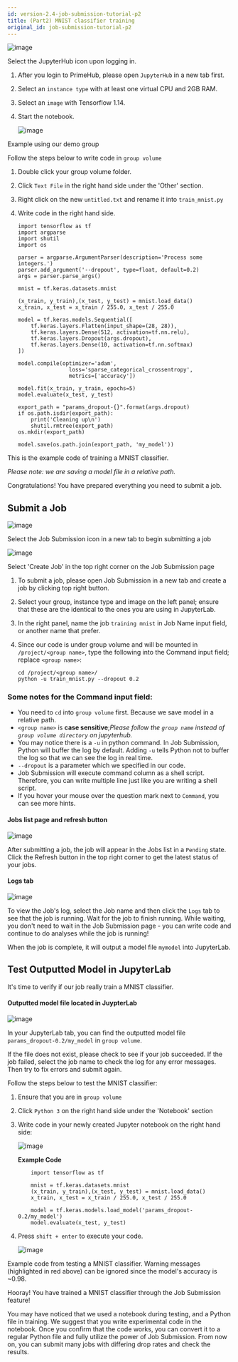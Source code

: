 ```yaml
---
id: version-2.4-job-submission-tutorial-p2
title: (Part2) MNIST classifier training
original_id: job-submission-tutorial-p2
---
```


![image](assets/jobsub-tt-p2-1.png)

Select the JupyterHub icon upon logging in.

1. After you login to PrimeHub, please open `JupyterHub` in a new tab first.
2. Select an `instance type` with at least one virtual CPU and 2GB RAM.
3. Select an `image` with Tensorflow 1.14.
4. Start the notebook.

    ![image](assets/jobsub-tt-p2-2.png)

Example using our demo group

Follow the steps below to write code in `group volume`

1. Double click your group volume folder.
2. Click `Text File` in the right hand side under the 'Other' section.
3. Right click on the new `untitled.txt` and rename it into `train_mnist.py` 
4. Write code in the right hand side.

    ```
    import tensorflow as tf
    import argparse
    import shutil
    import os

    parser = argparse.ArgumentParser(description='Process some integers.')
    parser.add_argument('--dropout', type=float, default=0.2)
    args = parser.parse_args()

    mnist = tf.keras.datasets.mnist

    (x_train, y_train),(x_test, y_test) = mnist.load_data()
    x_train, x_test = x_train / 255.0, x_test / 255.0

    model = tf.keras.models.Sequential([
        tf.keras.layers.Flatten(input_shape=(28, 28)),
        tf.keras.layers.Dense(512, activation=tf.nn.relu),
        tf.keras.layers.Dropout(args.dropout),
        tf.keras.layers.Dense(10, activation=tf.nn.softmax)
    ])

    model.compile(optimizer='adam',
                    loss='sparse_categorical_crossentropy',
                    metrics=['accuracy'])

    model.fit(x_train, y_train, epochs=5)
    model.evaluate(x_test, y_test)

    export_path = "params_dropout-{}".format(args.dropout)
    if os.path.isdir(export_path):
        print('Cleaning up\n')
        shutil.rmtree(export_path)
    os.mkdir(export_path)

    model.save(os.path.join(export_path, 'my_model'))
    ```

This is the example code of training a MNIST classifier.

*Please note: we are saving a model file in a relative path.*

Congratulations! You have prepared everything you need to submit a job.

## Submit a Job

![image](assets/jobsub-tt-p2-3.png)

Select the Job Submission icon in a new tab to begin submitting a job

![image](assets/jobsub-tt-p2-4.png)

Select 'Create Job' in the top right corner on the Job Submission page

1. To submit a job, please open Job Submission in a new tab and create a job by clicking top right button.
2. Select your group, instance type and image on the left panel; ensure that these are the identical to the ones you are using in JupyterLab.
3. In the right panel, name the job `training mnist` in Job Name input field, or another name that prefer. 
4. Since our code is under group volume and will be mounted in `/project/<group name>`, type the following into the Command input field; replace `<group name>`:

    ```
    cd /project/<group name>/
    python -u train_mnist.py --dropout 0.2
    ```

### Some notes for the Command input field:

- You need to `cd` into `group volume` first. Because we save model in a relative path.
- `<group name>` is **case sensitive**;*Please follow the `group name` instead of `group volume directory` on jupyterhub.*
- You may notice there is a `-u` in python command. In Job Submission, Python will buffer the log by default. Adding `-u` tells Python not to buffer the log so that we can see the log in real time.
- `--dropout` is a parameter which we specified in our code.
- Job Submission will execute command column as a shell script. Therefore, you can write multiple line just like you are writing a shell script.
- If you hover your mouse over the question mark next to `Command`, you can see more hints.

#### Jobs list page and refresh button
![image](assets/jobsub-tt-p2-5.png)

After submitting a job, the job will appear in the Jobs list in a `Pending` state. Click the Refresh button in the top right corner to get the latest status of your jobs. 

#### Logs tab
![image](assets/jobsub-tt-p2-6.png)

To view the Job's log, select the Job name and then click the `Logs` tab to see that the job is running. Wait for the job to finish running. While waiting, you don't need to wait in the Job Submission page - you can write code and continue to do analyses while the job is running!

When the job is complete, it will output a model file `mymodel` into JupyterLab.

## Test Outputted Model in JupyterLab

It's time to verify if our job really train a MNIST classifier.

#### Outputted model file located in JuypterLab

![image](assets/jobsub-tt-p2-7.png)

In your JupyterLab tab, you can find the outputted model file `params_dropout-0.2/my_model` in `group volume`.

If the file does not exist, please check to see if your job succeeded. If the job failed, select the job name to check the log for any error messages. Then try to fix errors and submit again.

Follow the steps below to test the MNIST classifier:

1. Ensure that you are in `group volume`
2. Click `Python 3` on the right hand side under the 'Notebook' section
3. Write code in your newly created Jupyter notebook on the right hand side: 

    ![image](assets/jobsub-tt-p2-8.png)

    **Example Code**
    ```
        import tensorflow as tf
        
        mnist = tf.keras.datasets.mnist
        (x_train, y_train),(x_test, y_test) = mnist.load_data()
        x_train, x_test = x_train / 255.0, x_test / 255.0
        
        model = tf.keras.models.load_model('params_dropout-0.2/my_model')
        model.evaluate(x_test, y_test)
    ```

4. Press `shift + enter` to execute your code.

    ![image](assets/jobsub-tt-p2-9.png)

Example code from testing a MNIST classifier. Warning messages (highlighted in red above) can be ignored since the model's accuracy is ~0.98.

Hooray! You have trained a MNIST classifier through the Job Submission feature!

You may have noticed that we used a notebook during testing, and a Python file in training. We suggest that you write experimental code in the notebook. Once you confirm that the code works, you can convert it to a regular Python file and fully utilize the power of Job Submission. From now on, you can submit many jobs with differing drop rates and check the results.
